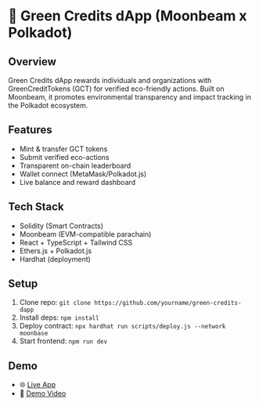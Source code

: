 # 🌱 Green Credits dApp (Moonbeam x Polkadot)

## Overview
Green Credits dApp rewards individuals and organizations with GreenCreditTokens (GCT) for verified eco-friendly actions. Built on Moonbeam, it promotes environmental transparency and impact tracking in the Polkadot ecosystem.

## Features
- Mint & transfer GCT tokens
- Submit verified eco-actions
- Transparent on-chain leaderboard
- Wallet connect (MetaMask/Polkadot.js)
- Live balance and reward dashboard

## Tech Stack
- Solidity (Smart Contracts)
- Moonbeam (EVM-compatible parachain)
- React + TypeScript + Tailwind CSS
- Ethers.js + Polkadot.js
- Hardhat (deployment)

## Setup
1. Clone repo: `git clone https://github.com/yourname/green-credits-dapp`
2. Install deps: `npm install`
3. Deploy contract: `npx hardhat run scripts/deploy.js --network moonbase`
4. Start frontend: `npm run dev`

## Demo
- 🌐 [Live App](#)
- 🎥 [Demo Video](#)
